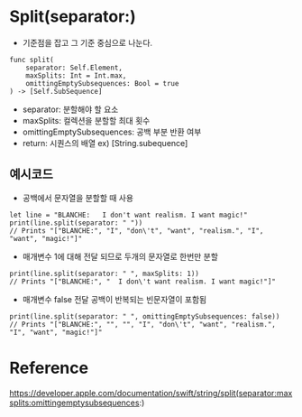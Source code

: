 # Split(separator:)
- 기준점을 잡고 그 기준 중심으로 나눈다.

~~~
func split(
    separator: Self.Element,
    maxSplits: Int = Int.max,
    omittingEmptySubsequences: Bool = true
) -> [Self.SubSequence]
~~~

- separator: 분할해야 할 요소
- maxSplits: 컬렉션을 분할할 최대 횟수
- omittingEmptySubsequences: 공백 부분 반환 여부
- return: 시퀀스의 배열 ex) [String.subequence]

## 예시코드
- 공백에서 문자열을 분할할 때 사용  

~~~
let line = "BLANCHE:   I don't want realism. I want magic!"
print(line.split(separator: " "))
// Prints "["BLANCHE:", "I", "don\'t", "want", "realism.", "I", "want", "magic!"]"
~~~

- 매개변수 1에 대해 전달 되므로 두개의 문자열로 한번만 분할  

~~~
print(line.split(separator: " ", maxSplits: 1))
// Prints "["BLANCHE:", "  I don\'t want realism. I want magic!"]"
~~~

- 매개변수 false 전달 공백이 반복되는 빈문자열이 포함됨

~~~
print(line.split(separator: " ", omittingEmptySubsequences: false))
// Prints "["BLANCHE:", "", "", "I", "don\'t", "want", "realism.", "I", "want", "magic!"]"
~~~


# Reference
https://developer.apple.com/documentation/swift/string/split(separator:maxsplits:omittingemptysubsequences:)  